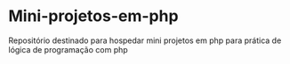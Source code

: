 # Mini-projetos-em-php
Repositório destinado para hospedar mini projetos em php para prática de lógica de programação com php
